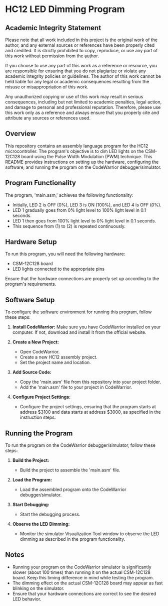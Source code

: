 # HC12 LED Dimming Program

## Academic Integrity Statement

Please note that all work included in this project is the original work of the author, and any external sources or references have been properly cited and credited. It is strictly prohibited to copy, reproduce, or use any part of this work without permission from the author.

If you choose to use any part of this work as a reference or resource, you are responsible for ensuring that you do not plagiarize or violate any academic integrity policies or guidelines. The author of this work cannot be held liable for any legal or academic consequences resulting from the misuse or misappropriation of this work.

Any unauthorized copying or use of this work may result in serious consequences, including but not limited to academic penalties, legal action, and damage to personal and professional reputation. Therefore, please use this work only as a reference and always ensure that you properly cite and attribute any sources or references used.

## Overview

This repository contains an assembly language program for the HC12 microcontroller. The program's objective is to dim LED lights on the CSM-12C128 board using the Pulse Width Modulation (PWM) technique. This README provides instructions on setting up the hardware, configuring the software, and running the program on the CodeWarrior debugger/simulator.

## Program Functionality

The program, 'main.asm,' achieves the following functionality:

- Initially, LED 2 is OFF (0%), LED 3 is ON (100%), and LED 4 is OFF (0%).
- LED 1 gradually goes from 0% light level to 100% light level in 0.1 seconds.
- LED 1 then goes from 100% light level to 0% light level in 0.1 seconds.
- This sequence from (1) to (2) is repeated continuously.

## Hardware Setup

To run this program, you will need the following hardware:

- CSM-12C128 board
- LED lights connected to the appropriate pins

Ensure that the hardware connections are properly set up according to the program's requirements.

## Software Setup

To configure the software environment for running this program, follow these steps:

1. **Install CodeWarrior:** Make sure you have CodeWarrior installed on your computer. If not, download and install it from the official website.

2. **Create a New Project:**
   - Open CodeWarrior.
   - Create a new HC12 assembly project.
   - Set the project name and location.

3. **Add Source Code:**
   - Copy the 'main.asm' file from this repository into your project folder.
   - Add the 'main.asm' file to your project in CodeWarrior.

4. **Configure Project Settings:**
   - Configure the project settings, ensuring that the program starts at address $3100 and data starts at address $3000, as specified in the instruction steps.

## Running the Program

To run the program on the CodeWarrior debugger/simulator, follow these steps:

1. **Build the Project:**
   - Build the project to assemble the 'main.asm' file.

2. **Load the Program:**
   - Load the assembled program onto the CodeWarrior debugger/simulator.

3. **Start Debugging:**
   - Start the debugging process.

4. **Observe the LED Dimming:**
   - Monitor the simulator Visualization Tool window to observe the LED dimming as described in the program functionality.

## Notes

- Running your program on the CodeWarrior simulator is significantly slower (about 100 times) than running it on the actual CSM-12C128 board. Keep this timing difference in mind while testing the program.
- The dimming effect on the actual CSM-12C128 board may appear as fast blinking on the simulator.
- Ensure that your hardware connections are correct to see the desired LED behavior.

